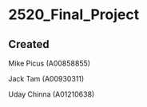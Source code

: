# 2520_Final_Project

## Created
Mike Picus (A00858855)

Jack Tam (A00930311)

Uday Chinna (A01210638)
